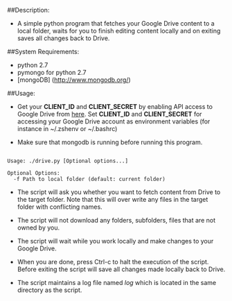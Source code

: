 ##Description:

* A simple python program that fetches your Google Drive content to a local folder, waits for
you to finish editing content locally and on exiting saves all changes back to Drive. 

##System Requirements:

* python 2.7
* pymongo for python 2.7 
* [mongoDB] (http://www.mongodb.org/)

##Usage:

* Get your **CLIENT_ID** and **CLIENT_SECRET** by enabling API access to Google Drive from 
[here](https://developers.google.com/drive/web/enable-sdk). Set **CLIENT_ID** and **CLIENT_SECRET** 
for accessing your Google Drive account as environment variables (for instance
in ~/.zshenv or ~/.bashrc)

* Make sure that mongodb is running before running this program.

```

Usage: ./drive.py [Optional options...] 

Optional Options:
  -f Path to local folder (default: current folder)

```

* The script will ask you whether you want to fetch content from Drive to the target folder. Note 
that this will over write any files in the target folder with conflicting names.

* The script will not download any folders, subfolders, files that are not owned by you. 

* The script will wait while you work locally and make changes to your Google Drive.

* When you are done, press Ctrl-c to halt the execution of the script. Before exiting the script
will save all changes made locally back to Drive.

* The script maintains a log file named *log* which is located in the same directory as the script.   
